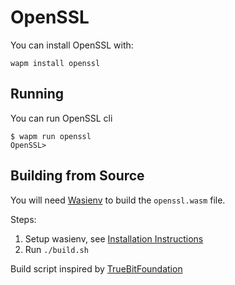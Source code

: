# OpenSSL

You can install OpenSSL with:

```shell
wapm install openssl
```

## Running

You can run OpenSSL cli

```shell
$ wapm run openssl
OpenSSL>
```

## Building from Source

You will need [Wasienv](https://github.com/wasienv/wasienv) to build the `openssl.wasm` file.

Steps:

1. Setup wasienv, see
   [Installation Instructions](https://github.com/wasienv/wasienv)
2. Run `./build.sh`

Build script inspired by
[TrueBitFoundation](https://github.com/TrueBitFoundation/wasm-ports/blob/master/openssl.sh)
